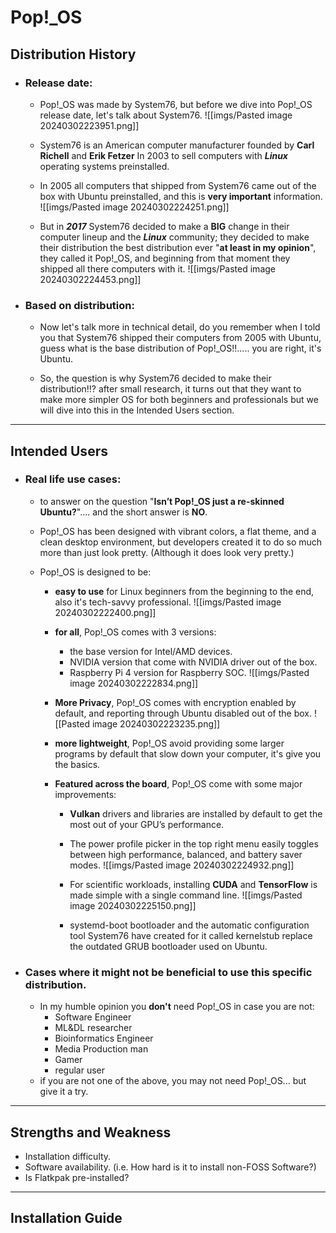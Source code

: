 # Pop!\_OS

## Distribution History

- ### Release date:
	- Pop!\_OS was made by System76, but before we dive into Pop!\_OS release date, let's talk about System76.
		![[imgs/Pasted image 20240302223951.png]]

	- System76 is an American computer manufacturer founded by **Carl Richell** and **Erik Fetzer** In 2003 to sell computers with ***Linux*** operating systems preinstalled.
		
	- In 2005 all computers that shipped from System76 came out of the box with Ubuntu preinstalled, and this is **very important** information.
		![[imgs/Pasted image 20240302224251.png]]
	
	- But in ***2017*** System76 decided to make a **BIG** change in their computer lineup and the ___Linux___ community; they decided to make their distribution the best distribution ever "**at least in my opinion**", they called it Pop!\_OS, and beginning from that moment they shipped all there computers with it. 
		![[imgs/Pasted image 20240302224453.png]]
- ### Based on distribution:
	- Now let's talk more in technical detail, do you remember when I told you that System76 shipped their computers from 2005 with Ubuntu, guess what is the base distribution of Pop!\_OS!!..... you are right, it's Ubuntu.

	- So, the question is why System76 decided to make their distribution!!?
	  after small research, it turns out that they want to make more simpler OS for both beginners and professionals but we will dive into this in the Intended Users section.

---
## Intended Users
- ### Real life use cases:
	- to answer on the question "__Isn’t Pop!\_OS just a re-skinned Ubuntu?__".... and the short answer is __NO__.
	
	- Pop!\_OS has been designed with vibrant colors, a flat theme, and a clean desktop environment, but developers created it to do so much more than just look pretty. (Although it does look very pretty.)
	
	- Pop!\_OS is designed to be:
		- **easy to use** for Linux beginners from the beginning to the end, also it's tech-savvy professional. 
			![[imgs/Pasted image 20240302222400.png]]
		
		- **for all**, Pop!\_OS comes with 3 versions:
			- the base version for Intel/AMD devices.
			- NVIDIA version that come with NVIDIA driver out of the box.
			- Raspberry Pi 4 version for Raspberry SOC.
			 ![[imgs/Pasted image 20240302222834.png]]
		
		- **More Privacy**, Pop!\_OS comes with encryption enabled by default, and reporting through Ubuntu disabled out of the box.
			![[Pasted image 20240302223235.png]]
		
		- **more lightweight**, Pop!\_OS avoid providing some larger programs by default that slow down your computer, it's give you the basics.
		
		- **Featured across the board**, Pop!\_OS come with some major improvements:
			- **Vulkan** drivers and libraries are installed by default to get the most out of your GPU’s performance.
			
			- The power profile picker in the top right menu easily toggles between high performance, balanced, and battery saver modes.
			![[imgs/Pasted image 20240302224932.png]]
			
			- For scientific workloads, installing **CUDA** and **TensorFlow** is made simple with a single command line.
			![[imgs/Pasted image 20240302225150.png]]
			
			- systemd-boot bootloader and the automatic configuration tool System76 have created for it called kernelstub replace the outdated GRUB bootloader used on Ubuntu.   

- ### Cases where it might not be beneficial to use this specific distribution.
	- In my humble opinion you **don't** need Pop!\_OS in case you are not: 
		- Software Engineer 
		- ML&DL researcher
		- Bioinformatics Engineer
		- Media Production man
		- Gamer
		- regular user
	- if you are not one of the above, you may not need Pop!\_OS... but give it a try. 

---
## Strengths and Weakness

- Installation difficulty.
- Software availability. (i.e. How hard is it to install non-FOSS Software?)
- Is Flatkpak pre-installed?
---
## Installation Guide
